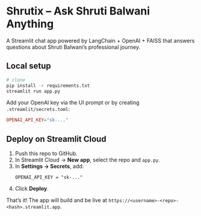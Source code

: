 # Shrutix – Ask Shruti Balwani Anything

A Streamlit chat app powered by LangChain + OpenAI + FAISS that answers questions about Shruti Balwani’s professional journey.

## Local setup

```bash
# clone
pip install -r requirements.txt
streamlit run app.py
```
Add your OpenAI key via the UI prompt or by creating `.streamlit/secrets.toml`:

```toml
OPENAI_API_KEY="sk-..."
```

## Deploy on Streamlit Cloud

1. Push this repo to GitHub.
2. In Streamlit Cloud → **New app**, select the repo and `app.py`.
3. In **Settings → Secrets**, add:
   ```
   OPENAI_API_KEY = "sk-..."
   ```
4. Click **Deploy**.

That’s it! The app will build and be live at `https://<username>-<repo>-<hash>.streamlit.app`. 